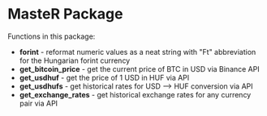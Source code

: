 # MasteR Package

Functions in this package:  
+ **forint** - reformat numeric values as a neat string with "Ft" abbreviation for the Hungarian forint currency  
+ **get_bitcoin_price** - get the current price of BTC in USD via Binance API  
+ **get_usdhuf** - get the price of 1 USD in HUF via API  
+ **get_usdhufs** - get historical rates for USD --> HUF conversion via API  
+ **get_exchange_rates** - get historical exchange rates for any currency pair via API  